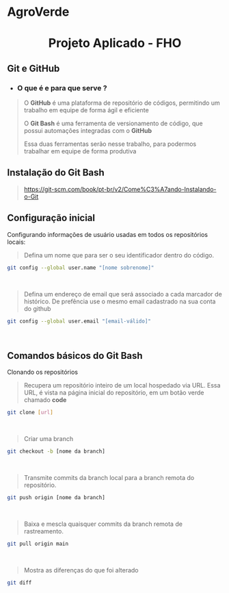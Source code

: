 # AgroVerde

<div name="readme-top">
  <h1 align=center>Projeto Aplicado - FHO</h1>
</div>

## Git e GitHub

 - ### O que é e para que serve ?

> O **GitHub** é uma plataforma de repositório de códigos, permitindo um trabalho em equipe de forma ágil e eficiente
> 
> O **Git Bash** é uma ferramenta de versionamento de código, que possui automações integradas com o **GitHub**
> 
> Essa duas ferramentas serão nesse trabalho, para podermos trabalhar em equipe de forma produtiva
>
## Instalação do Git Bash

> https://git-scm.com/book/pt-br/v2/Come%C3%A7ando-Instalando-o-Git
>

## Configuração inicial

Configurando informações de usuário usadas em todos os repositórios locais:

>Defina um nome que para ser o seu identificador dentro do código.
~~~sh
git config --global user.name "[nome sobrenome]"
~~~

<br>

>Defina um endereço de email que será associado a cada marcador de histórico.
>De prefência use o mesmo email cadastrado na sua conta do github
~~~sh
git config --global user.email "[email-válido]"
~~~

<br>
 
## Comandos básicos do Git Bash

Clonando os repositórios

>Recupera um repositório inteiro de um local hospedado via URL.
>Essa URL, é vista na página inicial do repositório, em um botão verde chamado **code**
~~~sh
git clone [url]
~~~

<br>

>Criar uma branch
~~~sh
git checkout -b [nome da branch]
~~~

<br>

>Transmite commits da branch local para a branch remota do repositório.
~~~sh
git push origin [nome da branch]
~~~

<br>

>Baixa e mescla quaisquer commits da branch remota de rastreamento.
~~~sh
git pull origin main 
~~~
<br>

>Mostra as diferenças do que foi alterado 
~~~sh
git diff
~~~
